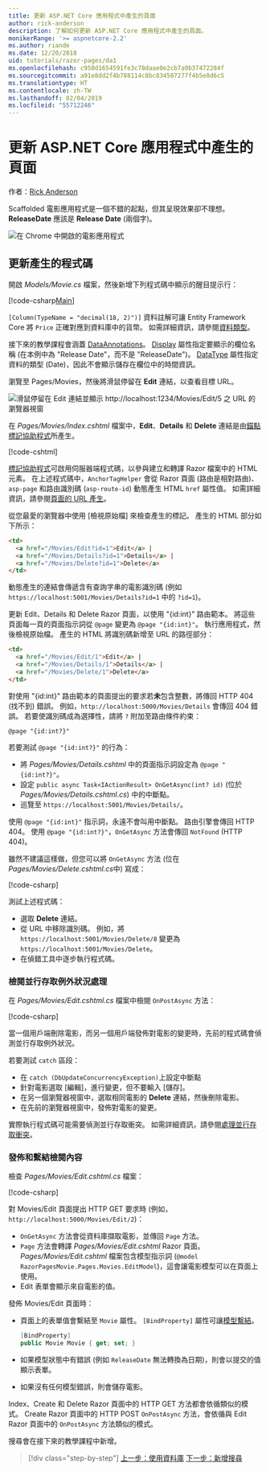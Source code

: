 ```yaml
---
title: 更新 ASP.NET Core 應用程式中產生的頁面
author: rick-anderson
description: 了解如何更新 ASP.NET Core 應用程式中產生的頁面。
monikerRange: '>= aspnetcore-2.2'
ms.author: riande
ms.date: 12/20/2018
uid: tutorials/razor-pages/da1
ms.openlocfilehash: c950d1654591fe3c78daae0e2cb7a9b37472284f
ms.sourcegitcommit: a91e8dd2f4b788114c8bc834507277f4b5e8d6c5
ms.translationtype: HT
ms.contentlocale: zh-TW
ms.lasthandoff: 02/04/2019
ms.locfileid: "55712246"
---
```

# <a name="update-the-generated-pages-in-an-aspnet-core-app"></a>更新 ASP.NET Core 應用程式中產生的頁面

作者：[Rick Anderson](https://twitter.com/RickAndMSFT)

Scaffolded 電影應用程式是一個不錯的起點，但其呈現效果卻不理想。 **ReleaseDate** 應該是 **Release Date** (兩個字)。

![在 Chrome 中開啟的電影應用程式](sql/_static/m55.png)

## <a name="update-the-generated-code"></a>更新產生的程式碼

開啟 *Models/Movie.cs* 檔案，然後新增下列程式碼中顯示的醒目提示行：

[!code-csharp[Main](~/tutorials/razor-pages/razor-pages-start/sample/RazorPagesMovie22/Models/MovieDateFixed.cs?name=snippet_1&highlight=12,17)]

`[Column(TypeName = "decimal(18, 2)")]` 資料註解可讓 Entity Framework Core 將 `Price` 正確對應到資料庫中的貨幣。 如需詳細資訊，請參閱[資料類型](/ef/core/modeling/relational/data-types)。

接下來的教學課程會涵蓋 [DataAnnotations](/aspnet/mvc/overview/older-versions/mvc-music-store/mvc-music-store-part-6)。 [Display](/dotnet/api/microsoft.aspnetcore.mvc.modelbinding.metadata.displaymetadata) 屬性指定要顯示的欄位名稱 (在本例中為 "Release Date"，而不是 "ReleaseDate")。 [DataType](/dotnet/api/microsoft.aspnetcore.mvc.dataannotations.internal.datatypeattributeadapter) 屬性指定資料的類型 (Date)，因此不會顯示儲存在欄位中的時間資訊。

瀏覽至 Pages/Movies，然後將滑鼠停留在 **Edit** 連結，以查看目標 URL。

![滑鼠停留在 Edit 連結並顯示 http://localhost:1234/Movies/Edit/5 之 URL 的瀏覽器視窗](~/tutorials/razor-pages/da1/edit7.png)

在 *Pages/Movies/Index.cshtml* 檔案中，**Edit**、**Details**  和 **Delete** 連結是由[錨點標記協助程式](xref:mvc/views/tag-helpers/builtin-th/anchor-tag-helper)所產生。

[!code-cshtml[](~/tutorials/razor-pages/razor-pages-start/snapshot_sample/RazorPagesMovie/Pages/Movies/Index.cshtml?highlight=16-18&range=32-)]

[標記協助程式](xref:mvc/views/tag-helpers/intro)可啟用伺服器端程式碼，以參與建立和轉譯 Razor 檔案中的 HTML 元素。 在上述程式碼中，`AnchorTagHelper` 會從 Razor 頁面 (路由是相對路由)、`asp-page` 和路由識別碼 (`asp-route-id`) 動態產生 HTML `href` 屬性值。 如需詳細資訊，請參閱[頁面的 URL 產生](xref:razor-pages/index#url-generation-for-pages)。

從您最愛的瀏覽器中使用 [檢視原始檔] 來檢查產生的標記。 產生的 HTML 部分如下所示：

```html
<td>
  <a href="/Movies/Edit?id=1">Edit</a> |
  <a href="/Movies/Details?id=1">Details</a> |
  <a href="/Movies/Delete?id=1">Delete</a>
</td>
```

動態產生的連結會傳遞含有查詢字串的電影識別碼 (例如 `https://localhost:5001/Movies/Details?id=1` 中的 `?id=1`)。

更新 Edit、Details 和 Delete Razor 頁面，以使用 "{id:int}" 路由範本。 將這些頁面每一頁的頁面指示詞從 `@page` 變更為 `@page "{id:int}"`。 執行應用程式，然後檢視原始檔。 產生的 HTML 將識別碼新增至 URL 的路徑部分：

```html
<td>
  <a href="/Movies/Edit/1">Edit</a> |
  <a href="/Movies/Details/1">Details</a> |
  <a href="/Movies/Delete/1">Delete</a>
</td>
```

對使用 "{id:int}" 路由範本的頁面提出的要求若**未**包含整數，將傳回 HTTP 404 (找不到) 錯誤。 例如，`http://localhost:5000/Movies/Details` 會傳回 404 錯誤。 若要使識別碼成為選擇性，請將 `?` 附加至路由條件約束：

 ```cshtml
@page "{id:int?}"
```

若要測試 `@page "{id:int?}"` 的行為：

* 將 *Pages/Movies/Details.cshtml* 中的頁面指示詞設定為 `@page "{id:int?}"`。
* 設定 `public async Task<IActionResult> OnGetAsync(int? id)` (位於 *Pages/Movies/Details.cshtml.cs*) 中的中斷點。
* 巡覽至 `https://localhost:5001/Movies/Details/`。

使用 `@page "{id:int}"` 指示詞，永遠不會叫用中斷點。 路由引擎會傳回 HTTP 404。 使用 `@page "{id:int?}"`，`OnGetAsync` 方法會傳回 `NotFound` (HTTP 404)。

雖然不建議這樣做，但您可以將 `OnGetAsync` 方法 (位在 *Pages/Movies/Delete.cshtml.cs*中) 寫成：

[!code-csharp[](~/tutorials/razor-pages/razor-pages-start/sample/RazorPagesMovie22/Pages/Movies/Delete.cshtml.cs?name=snippet)]

測試上述程式碼：

* 選取 **Delete** 連結。
* 從 URL 中移除識別碼。 例如，將 `https://localhost:5001/Movies/Delete/8` 變更為 `https://localhost:5001/Movies/Delete`。
* 在偵錯工具中逐步執行程式碼。

### <a name="review-concurrency-exception-handling"></a>檢閱並行存取例外狀況處理

在 *Pages/Movies/Edit.cshtml.cs* 檔案中檢閱 `OnPostAsync` 方法：

[!code-csharp[](~/tutorials/razor-pages/razor-pages-start/sample/RazorPagesMovie22/Pages/Movies/Edit.cshtml.cs?name=snippet)]

當一個用戶端刪除電影，而另一個用戶端發佈對電影的變更時，先前的程式碼會偵測並行存取例外狀況。

若要測試 `catch` 區段：

* 在 `catch (DbUpdateConcurrencyException)`上設定中斷點
* 針對電影選取 [編輯]，進行變更，但不要輸入 [儲存]。
* 在另一個瀏覽器視窗中，選取相同電影的 **Delete** 連結，然後刪除電影。
* 在先前的瀏覽器視窗中，發佈對電影的變更。

實際執行程式碼可能需要偵測並行存取衝突。 如需詳細資訊，請參閱[處理並行存取衝突](xref:data/ef-rp/concurrency)。

### <a name="posting-and-binding-review"></a>發佈和繫結檢閱內容

檢查 *Pages/Movies/Edit.cshtml.cs* 檔案：

[!code-csharp[](~/tutorials/razor-pages/razor-pages-start/snapshot_sample/RazorPagesMovie/Pages/Movies/Edit21.cshtml.cs?name=snippet2)]

對 Movies/Edit 頁面提出 HTTP GET 要求時 (例如，`http://localhost:5000/Movies/Edit/2`)：

* `OnGetAsync` 方法會從資料庫擷取電影，並傳回 `Page` 方法。 
* `Page` 方法會轉譯 *Pages/Movies/Edit.cshtml* Razor 頁面。 *Pages/Movies/Edit.cshtml* 檔案包含模型指示詞 (`@model RazorPagesMovie.Pages.Movies.EditModel`)，這會讓電影模型可以在頁面上使用。
* Edit 表單會顯示來自電影的值。

發佈 Movies/Edit 頁面時：

* 頁面上的表單值會繫結至 `Movie` 屬性。 `[BindProperty]` 屬性可讓[模型繫結](xref:mvc/models/model-binding)。

  ```csharp
  [BindProperty]
  public Movie Movie { get; set; }
  ```

* 如果模型狀態中有錯誤 (例如 `ReleaseDate` 無法轉換為日期)，則會以提交的值顯示表單。
* 如果沒有任何模型錯誤，則會儲存電影。

Index、Create 和 Delete Razor 頁面中的 HTTP GET 方法都會依循類似的模式。 Create Razor 頁面中的 HTTP POST `OnPostAsync` 方法，會依循與 Edit Razor 頁面中的 `OnPostAsync` 方法類似的模式。

搜尋會在接下來的教學課程中新增。

> [!div class="step-by-step"]
> [上一步：使用資料庫](xref:tutorials/razor-pages/sql)
> [下一步：新增搜尋](xref:tutorials/razor-pages/search)
